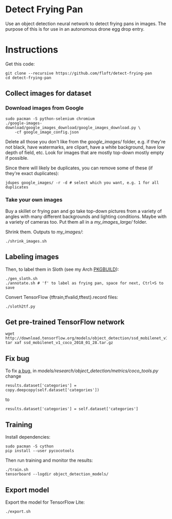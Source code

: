 Detect Frying Pan
=================
Use an object detection neural network to detect frying pans in images. The
purpose of this is for use in an autonomous drone egg drop entry.

# Instructions
Get this code:

    git clone --recursive https://github.com/floft/detect-frying-pan
    cd detect-frying-pan

## Collect images for dataset
### Download images from Google

    sudo pacman -S python-selenium chromium
    ./google-images-download/google_images_download/google_images_download.py \
        -cf google_image_config.json

Delete all those you don't like from the *google_images/* folder, e.g. if
they're not black, have watermarks, are clipart, have a white background, have
low depth of field, etc. Look for images that are mostly top-down mostly empty
if possible.

Since there will likely be duplicates, you can remove some of these (if they're
exact duplicates):

    jdupes google_images/ -r -d # select which you want, e.g. 1 for all duplicates

### Take your own images
Buy a skillet or frying pan and go take top-down pictures from a variety of
angles with many different backgrounds and lighting conditions. Maybe with a
variety of cameras too. Put them all in a *my_images_large/* folder.

Shrink them. Outputs to *my_images/*:

    ./shrink_images.sh

## Labeling images
Then, to label them in Sloth (see my Arch
[PKGBUILD](https://github.com/floft/PKGBUILDs/tree/master/python-sloth)):

    ./gen_sloth.sh
    ./annotate.sh # 'f' to label as frying pan, space for next, Ctrl+S to save

Convert TensorFlow {tftrain,tfvalid,tftest}.record files:

    ./sloth2tf.py

## Get pre-trained TensorFlow network

    wget http://download.tensorflow.org/models/object_detection/ssd_mobilenet_v1_coco_2018_01_28.tar.gz
    tar xaf ssd_mobilenet_v1_coco_2018_01_28.tar.gz

## Fix bug
To fix [a bug](https://github.com/tensorflow/models/issues/4996#issuecomment-410640308), in *models/research/object_detection/metrics/coco_tools.py* change

    results.dataset['categories'] = copy.deepcopy(self.dataset['categories'])

to

    results.dataset['categories'] = self.dataset['categories']

## Training
Install dependencies:

    sudo pacman -S cython
    pip install --user pycocotools

Then run training and monitor the results:

    ./train.sh
    tensorboard --logdir object_detection_models/

## Export model
Export the model for TensorFlow Lite:

    ./export.sh

